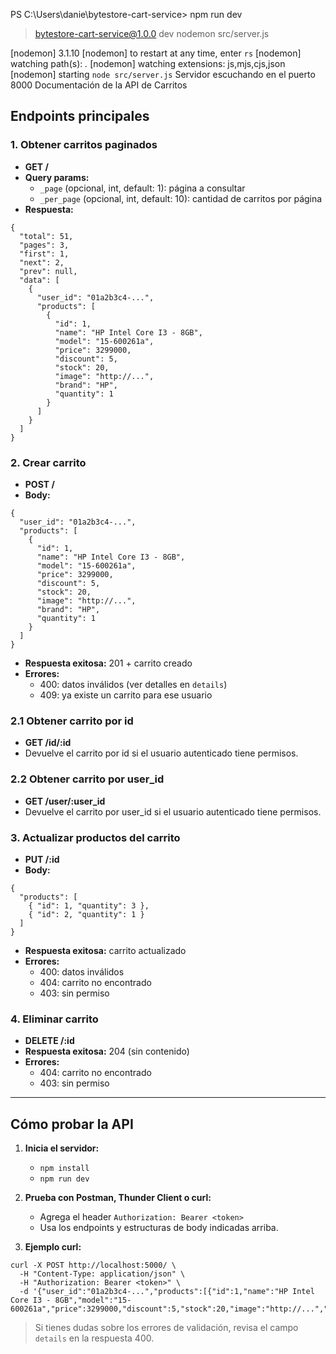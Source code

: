 PS C:\Users\danie\bytestore-cart-service> npm run dev

> bytestore-cart-service@1.0.0 dev
> nodemon src/server.js

[nodemon] 3.1.10
[nodemon] to restart at any time, enter `rs`
[nodemon] watching path(s): *.*
[nodemon] watching extensions: js,mjs,cjs,json
[nodemon] starting `node src/server.js`
Servidor escuchando en el puerto 8000 Documentación de la API de Carritos

## Endpoints principales

### 1. Obtener carritos paginados
- **GET /**
- **Query params:**
  - `_page` (opcional, int, default: 1): página a consultar
  - `_per_page` (opcional, int, default: 10): cantidad de carritos por página
- **Respuesta:**
```
{
  "total": 51,
  "pages": 3,
  "first": 1,
  "next": 2,
  "prev": null,
  "data": [
    {
      "user_id": "01a2b3c4-...",
      "products": [
        {
          "id": 1,
          "name": "HP Intel Core I3 - 8GB",
          "model": "15-600261a",
          "price": 3299000,
          "discount": 5,
          "stock": 20,
          "image": "http://...",
          "brand": "HP",
          "quantity": 1
        }
      ]
    }
  ]
}
```

### 2. Crear carrito
- **POST /**
- **Body:**
```
{
  "user_id": "01a2b3c4-...",
  "products": [
    {
      "id": 1,
      "name": "HP Intel Core I3 - 8GB",
      "model": "15-600261a",
      "price": 3299000,
      "discount": 5,
      "stock": 20,
      "image": "http://...",
      "brand": "HP",
      "quantity": 1
    }
  ]
}
```
- **Respuesta exitosa:** 201 + carrito creado
- **Errores:**
  - 400: datos inválidos (ver detalles en `details`)
  - 409: ya existe un carrito para ese usuario

### 2.1 Obtener carrito por id
- **GET /id/:id**
- Devuelve el carrito por id si el usuario autenticado tiene permisos.

### 2.2 Obtener carrito por user_id
- **GET /user/:user_id**
- Devuelve el carrito por user_id si el usuario autenticado tiene permisos.

### 3. Actualizar productos del carrito
- **PUT /:id**
- **Body:**
```
{
  "products": [
    { "id": 1, "quantity": 3 },
    { "id": 2, "quantity": 1 }
  ]
}
```
- **Respuesta exitosa:** carrito actualizado
- **Errores:**
  - 400: datos inválidos
  - 404: carrito no encontrado
  - 403: sin permiso

### 4. Eliminar carrito
- **DELETE /:id**
- **Respuesta exitosa:** 204 (sin contenido)
- **Errores:**
  - 404: carrito no encontrado
  - 403: sin permiso

---

## Cómo probar la API

1. **Inicia el servidor:**
   - `npm install`
   - `npm run dev`

2. **Prueba con Postman, Thunder Client o curl:**
   - Agrega el header `Authorization: Bearer <token>`
   - Usa los endpoints y estructuras de body indicadas arriba.

3. **Ejemplo curl:**
```
curl -X POST http://localhost:5000/ \
  -H "Content-Type: application/json" \
  -H "Authorization: Bearer <token>" \
  -d '{"user_id":"01a2b3c4-...","products":[{"id":1,"name":"HP Intel Core I3 - 8GB","model":"15-600261a","price":3299000,"discount":5,"stock":20,"image":"http://...","brand":"HP","quantity":1}]}'
```

> Si tienes dudas sobre los errores de validación, revisa el campo `details` en la respuesta 400.

